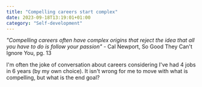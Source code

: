 ```yaml
---
title: "Compelling careers start complex"
date: 2023-09-18T13:19:01+01:00
category: "Self-development"
---
```


*"Compelling careers often have complex origins that reject the idea 
that all you have to do is follow your passion"* - Cal Newport, So Good They Can't
Ignore You, pg. 13

I'm often the joke of conversation about careers considering I've had 4 jobs in 
6 years (by my own choice). It isn't wrong for me to move with what is compelling,
but what is the end goal?
